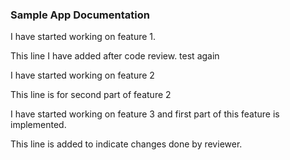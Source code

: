 ### Sample App Documentation

I have started working on feature 1.

This line I have added after code review. test again

I have started working on feature 2

This line is for second part of feature 2

I have started working on feature 3 and first part of this feature is implemented.

This line is added to indicate changes done by reviewer.